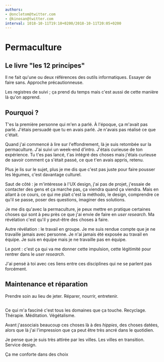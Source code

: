 ```yaml
---
authors:
- @oncletom@twitter.com
- @kinosan@twitter.com
interval: 1018-10-11T19:10+0200/2018-10-11T20:05+0200
---
```



# Permaculture

## Le livre "les 12 principes"

Il ne fait qu'une ou deux références des outils informatiques. Essayer de faire sans. Approche précautionneuse.

Les registres de suivi ; ça prend du temps mais c'est aussi de cette manière là qu'on apprend.

## Pourquoi ?

T'es la première personne qui m'en a parlé. À l'époque, ça m'avait pas parlé. J'étais persuadé que tu en avais parlé. Je n'avais pas réalisé ce que c'était.

Quand j'ai commencé à lire sur l'effondrement, là je suis retombée sur la permaculture. J'ai suivi un week-end d'intro. J'étais curieuse de ton expérience. Tu t'es pas lancé, t'as intégré des choses mais j'étais curieuse de savoir comment ça s'était passé, ce que t'en avais appris, retenu.

Plus je lis sur le sujet, plus je me dis que c'est pas juste pour faire pousser les légumes, c'est davantage culturel.

Saut de côté : je m'intéresse à l'UX design, j'ai pas de projet, j'essaie de contacter des gens et ça marche pas, ça viendra quand ça viendra. Mais en allant à ce cours, ce qui me plait c'est la méthodo, le design, comprendre ce qu'il se passe, poser des questions, imaginer des solutions.

Je me dis qu'avec la permaculture, je peux mettre en pratique certaines choses qui sont à peu près ce que j'ai envie de faire en _user research_. Ma révélation c'est qu'il y peut-être des choses à faire.

Autre révélation : le travail en groupe. Je me suis rendue compte que je ne travaille jamais avec personne. Je n'ai jamais été exposée au travail en équipe. Je suis en équipe mais je ne travaille pas en équipe.

Le pont : c'est ça qui va me donner cette impulsion, cette légitimité pour rentrer dans le _user research_.

J'ai pensé à toi avec ces liens entre ces disciplines qui ne se parlent pas forcément.

## Maintenance et réparation

Prendre soin au lieu de jeter. Réparer, nourrir, entretenir.

## 

Ce qui m'a fasciné c'est tous les domaines que ça touche. Recyclage. Thérapie. Méditation. Végétalisme.

Avant j'associais beaucoup ces choses là à des _hippies_, des choses datées, alors que là j'ai l'impression que ça peut être très ancré dans le quotidien.

Je pense que je suis très attirée par les villes. Les villes en transition. Service design.

Ça me conforte dans des choix
